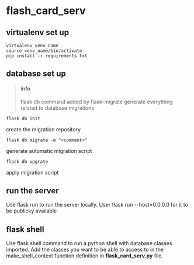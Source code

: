# flash_card_serv

## virtualenv set up
	virtualenv venv_name
	source venv_name/bin/activate
	pip install -r requirements.txt

## database set up
> #### info
>	flask db
>command added by flask-migrate
>generate everything related to database migrations


	flask db init
create the migration repository

	flask db migrate -m "<comment>"
generate automatic migration script

	flask db upgrate
apply migration script

## run the server
Use 
	flask run
to run the server locally.
User flask
	run --host=0.0.0.0
for it to be publicky available

## flask shell
Use
	flask shell
command to run a python shell with database classes imported.
Add the classes you want to be able to access to in the
	make_shell_context
function definition in **flask_card_serv.py** file.









